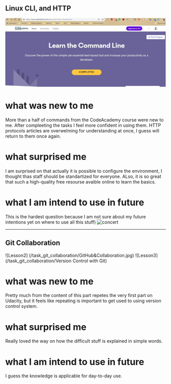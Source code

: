 ## Linux CLI, and HTTP

![Lesson1](https://github.com/nataliereshetnikova/kottans-frontend/blob/master/task_linux_cli/task_linux.jpg)

# what was new to me
More than a half of commands from the CodeAcademy course were new to me. After compleeting the tasks I feel more confident in using them.
HTTP protocols articles are overwelming for understanding at once, I guess will return to them once again.

# what surprised me
I am surprised on that actually it is possible to configure the environment, I thought thas staff should be standartized for everyone.
ALso, it is so great that such a high-quality free resourse avaible online to learn the basics.

# what I am intend to use in future
This is the hardest question because I am not sure about my future intentions yet on where to use all this stuff)
![concert](https://i.gifer.com/AP8k.gif)

------------------------------------------

## Git Collaboration
![Lesson2] (/task_git_collaboration/GitHub&Collaboration.jpg)
![Lesson3] (/task_git_collaboration/Version Control with Git)
# what was new to me
Pretty much from the content of this part repetes the very first part on Udacity, but it feels like repeating is important to get used to using version control system.

# what surprised me
Really loved the way on how the difficult stuff is explained in simple words.

# what I am intend to use in future
I guess the knowledge is applicable for day-to-day use.